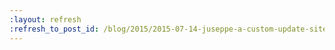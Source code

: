 ```yaml
---
:layout: refresh
:refresh_to_post_id: /blog/2015/2015-07-14-juseppe-a-custom-update-site-for-jenkins
---
```


